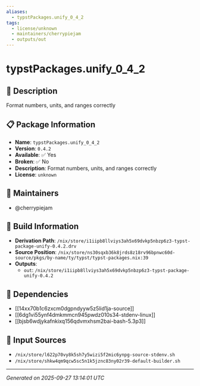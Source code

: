 ```yaml
---
aliases:
  - typstPackages.unify_0_4_2
tags:
  - license/unknown
  - maintainers/cherrypiejam
  - outputs/out
---
```


# typstPackages.unify_0_4_2

## 📝 Description

Format numbers, units, and ranges correctly

## 📋 Package Information

- **Name**: `typstPackages.unify_0_4_2`
- **Version**: `0.4.2`
- **Available**: ✅ Yes
- **Broken**: ✅ No
- **Description**: Format numbers, units, and ranges correctly
- **License**: `unknown`
## 👥 Maintainers

- @cherrypiejam


## 🔧 Build Information

- **Derivation Path**: `/nix/store/i1iipb8llviys3ah5x69dvkp5nbzp6z3-typst-package-unify-0.4.2.drv`
- **Source Position**: `/nix/store/ns30sqxb36k8jrds8z18rv96bpnwc60d-source/pkgs/by-name/ty/typst/typst-packages.nix:39`
- **Outputs**:
  - `out`:  `/nix/store/i1iipb8llviys3ah5x69dvkp5nbzp6z3-typst-package-unify-0.4.2`

## 🔗 Dependencies

- [[14xx70b1c6zxcm0dgpndyyw5z5lid1ja-source]]
- [[6dg1vi55ynf4dmkmmcn945pwdz010s34-stdenv-linux]]
- [[bjsb6wdjykafnkixq156qdvmxhsm2bai-bash-5.3p3]]

## 📁 Input Sources

- `/nix/store/l622p70vy8k5sh7y5wizi5f2mic6ynpg-source-stdenv.sh`
- `/nix/store/shkw4qm9qcw5sc5n1k5jznc83ny02r39-default-builder.sh`

---
*Generated on 2025-09-27 13:14:01 UTC*
